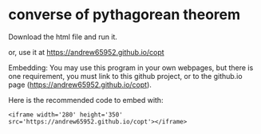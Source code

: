# converse of pythagorean theorem

Download the html file and run it.


or, use it at https://andrew65952.github.io/copt 

Embedding: You may use this program in your own webpages, but there is one requirement, you must link to this github project, or to the github.io page (https://andrew65952.github.io/copt).

Here is the recommended code to embed with:

`<iframe width='280' height='350' src='https://andrew65952.github.io/copt'></iframe>`
